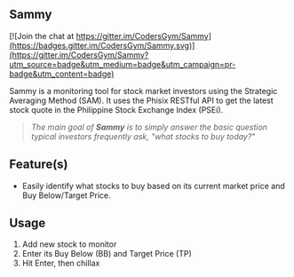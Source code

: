 Sammy
---
[![Join the chat at https://gitter.im/CodersGym/Sammy](https://badges.gitter.im/CodersGym/Sammy.svg)](https://gitter.im/CodersGym/Sammy?utm_source=badge&utm_medium=badge&utm_campaign=pr-badge&utm_content=badge)

Sammy is a monitoring tool for stock market investors using the Strategic Averaging Method (SAM). It uses the Phisix RESTful API to get the latest stock quote in the Philippine Stock Exchange Index (PSEi).

> _The main goal of **Sammy** is to simply answer the basic question typical investors frequently ask, "what stocks to buy today?"_

Feature(s)
---

* Easily identify what stocks to buy based on its current market price and Buy Below/Target Price.

Usage
---

1. Add new stock to monitor
2. Enter its Buy Below (BB) and Target Price (TP)
3. Hit Enter, then chillax


